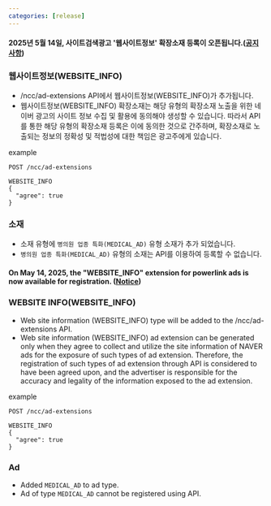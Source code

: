 ```yaml
---
categories: [release]
---
```


#### 2025년 5월 14일, 사이트검색광고 '웹사이트정보' 확장소재 등록이 오픈됩니다.([공지사항](https://ads.naver.com/notice/21438?searchValue=&page=2))

### 웹사이트정보(WEBSITE_INFO)
* /ncc/ad-extensions API에서 웹사이트정보(WEBSITE_INFO)가 추가됩니다.
* 웹사이트정보(WEBSITE_INFO) 확장소재는 해당 유형의 확장소재 노출을 위한 네이버 광고의 사이트 정보 수집 및 활용에 동의해야 생성할 수 있습니다. 따라서 API를 통한 해당 유형의 확장소재 등록은 이에 동의한 것으로 간주하며, 확장소재로 노출되는 정보의 정확성 및 적법성에 대한 책임은 광고주에게 있습니다. 

example
```
POST /ncc/ad-extensions

WEBSITE_INFO
{
  "agree": true
}
```

### 소재
* 소재 유형에 `병의원 업종 특화(MEDICAL_AD)` 유형 소재가 추가 되었습니다.
* `병의원 업종 특화(MEDICAL_AD)` 유형의 소재는 API를 이용하여 등록할 수 없습니다.



#### On May 14, 2025, the "WEBSITE_INFO" extension for powerlink ads is now available for registration. ([Notice](https://ads.naver.com/notice/21438?searchValue=&page=2))

### WEBSITE INFO(WEBSITE_INFO)
* Web site information (WEBSITE_INFO) type will be added to the /ncc/ad-extensions API.
* Web site information (WEBSITE_INFO) ad extension can be generated only when they agree to collect and utilize the site information of NAVER ads for the exposure of such types of ad extension. Therefore, the registration of such types of ad extension through API is considered to have been agreed upon, and the advertiser is responsible for the accuracy and legality of the information exposed to the ad extension.

example
```
POST /ncc/ad-extensions

WEBSITE_INFO
{
  "agree": true
}
```

### Ad
* Added `MEDICAL_AD` to ad type.
* Ad of type `MEDICAL_AD` cannot be registered using API.

